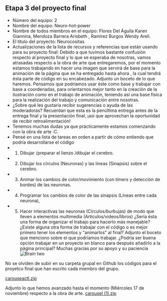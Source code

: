 ## Etapa 3 del proyecto final

- Número del equipo: 2
- Nombre del equipo: Neuro-hot-power
- Nombre de todos miembros en el equipo:  Flores Del Águila Karen Giannina, Mendoza Barrera Arisbeth , Ramírez Burgos Wendy Areli. 
- El título del proyecto: Neurocositas
- Actualizaciones de la lista de recursos y referencias que están usando para su proyecto final: Debido a que tuvimos bastante confusión respecto al proyecto final y lo que se esperaba de nosotras, vamos atrasadas respecto a la obra de arte que entregaremos, por el momento estamos trabajando en hacer una imagen que servirá de base para la animación de la página que se ha entregado hasta ahora , la cual tendrá ésta parte de código en su encabezado. Adjunto un boceto de lo que haremos. Pensamos que podríamos usar éste como base y trabajar con base a coordenadas, para orientarnos mejor tanto en la creación de la ilustración como en el trabajo de animación,  teniendo así una base física para la realización del trabajo y comunicación entre nosotras. 
- ¿Sobre qué les gustaría recibir sugerencias o ayuda de las moderadoras? Recuerdan que esta es la penúltima entrega antes de la entrega final y la presentación final, ¡así que aprovechan la oportunidad de recibir retroalimentación!
- Tenemos muchas dudas ya que prácticamente estamos comenzando con la obra de arte :C. 
- Pensé en una lista de tareas en orden a partir de cómo entiendo que podría desarrollarse el código
- 1) Dibujar /preparar el lienzo /dibujar el cerebro. 
- 2) Dibujar los círculos (Neuronas) y las líneas (Sinapsis) sobre el cerebro. 
- 3) Animar los cambios de color/movimiento (con timers y detección de bordes) de las neuronas. 
- 4) Programar los cambios de color de las sinapsis (Líneas entre cada neurona), 
- 5) Hacer interactivas las neuronas (Círculos/burbujas) de modo que lleven a elementos multimedia (Artículos/videos/libros)
¿Sería ésta una forma de organizar el trabajo para hacerlo más manejable? ¿Existe alguna otra forma de trabajar con el código o es mejor primero tener los elementos y "animarlos" al final? Adjunto el boceto que menciono sobre el que podríamos trabajar. 
¿Podría ser buena opción trabajar en un proyecto en blanco para después añadirlo a la página principal? 
Muchas gracias por su apoyo y su paciencia 
![Brain two](https://user-images.githubusercontent.com/91512849/141871338-0dfd9ae2-62db-4593-8164-73f4e6f1686b.png)

No se olviden de subir en su carpeta grupal en Github los códigos para el proyetco final que han escrito cada miembro del grupo.

[carouseactl.zip](https://github.com/0Wenn0/proyecto-final-3ra-intro/files/7542337/carouseactl.zip)

Adjunto lo que hemos avanzado hasta el momento (Miércoles 17 de noviembre)   respecto a la obra de arte. 
[carousel (1).zip](https://github.com/0Wenn0/proyecto-final-3ra-intro/files/7558148/carousel.1.zip)
